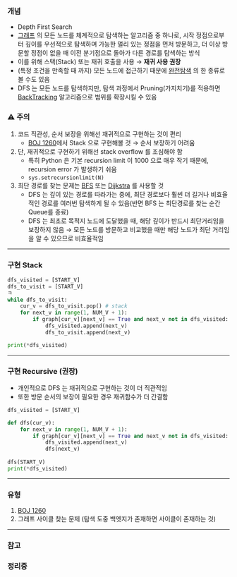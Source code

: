 ### 개념

* Depth First Search
* [그래프](Graph.md) 의 모든 노드를 체계적으로 탐색하는 알고리즘 중 하나로, 시작 정점으로부터 깊이를 우선적으로 탐색하며 가능한 멀리 있는 정점을 먼저 방문하고, 더 이상 방문할 정점이 없을 때 이전 분기점으로 돌아가 다른 경로를 탐색하는 방식
* 이를 위해 스택(Stack) 또는 재귀 호출을 사용 → **재귀 사용 권장**
* (특정 조건을 만족할 때 까지) 모든 노드에 접근하기 때문에 [완전탐색](wip%20ExhaustiveSearch.md) 의 한 종류로 볼 수도 있음
* DFS 는 모든 노드를 탐색하지만, 탐색 과정에서 Pruning(가지치기)를 적용하면 [BackTracking](BackTracking.md) 알고리즘으로 범위를 확장시킬 수 있음


### ⚠️ 주의

1. 코드 직관성, 순서 보장을 위해선 재귀적으로 구현하는 것이 편리
	* [BOJ 1260](https://www.acmicpc.net/problem/1260)에서 Stack 으로 구현해볼 것 → 순서 보장하기 어려움
2. 단, 재귀적으로 구현하기 위해선 stack overflow 를 조심해야 함
	* 특히 Python 은 기본 recursion limit 이 1000 으로 매우 작기 때문에, recursion error 가 발생하기 쉬움
	* `sys.setrecursionlimit(N)`
3. 최단 경로를 찾는 문제는 [BFS](BFS.md) 또는 [Dijkstra](Dijkstra.md) 를 사용할 것
	* DFS 는 깊이 있는 경로를 따라가는 중에, 최단 경로보다 훨씬 더 길거나 비효율적인 경로를 여러번 탐색하게 될 수 있음(반면 BFS 는 최단경로를 찾는 순간 Queue를 종료)
	* DFS 는 최초로 목적지 노드에 도달했을 때, 해당 깊이가 반드시 최단거리임을 보장하지 않음 → 모든 노드를 방문하고 비교했을 때만 해당 노드가 최단 거리임을 알 수 있으므로 비효율적임


---
### 구현 Stack

```Python
dfs_visited = [START_V]
dfs_to_visit = [START_V]
ㅋ
while dfs_to_visit:
	cur_v = dfs_to_visit.pop() # stack
	for next_v in range(1, NUM_V + 1):
		if graph[cur_v][next_v] == True and next_v not in dfs_visited:
			dfs_visited.append(next_v)
			dfs_to_visit.append(next_v)

print(*dfs_visited)
```


---
### 구현 Recursive (권장)

* 개인적으로 DFS 는 재귀적으로 구현하는 것이 더 직관적임
* 또한 방문 순서의 보장이 필요한 경우 재귀함수가 더 간결함

```Python
dfs_visited = [START_V]

def dfs(cur_v):
	for next_v in range(1, NUM_V + 1):
		if graph[cur_v][next_v] == True and next_v not in dfs_visited:
			dfs_visited.append(next_v)
			dfs(next_v)
			
dfs(START_V)
print(*dfs_visited)
```


---
### 유형

1. [BOJ 1260](https://www.acmicpc.net/problem/1260)
2. 그래프 사이클 찾는 문제 (탐색 도중 백엣지가 존재하면 사이클이 존재하는 것)


---
### 참고

### 정리중